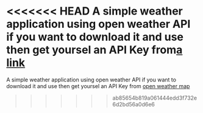 <<<<<<< HEAD
A simple weather application using open weather API if you want to download it and use then get yoursel an API Key from[a link](https://openweathermap.org/)
=======
A simple weather application using open weather API if you want to download it and use then get yoursel an API Key from [open weather map](https://openweathermap.org/)
>>>>>>> ab85654b819a061444edd3f732e6d2bd56a0d6e6
